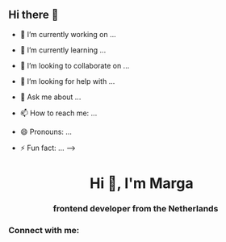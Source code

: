 ## Hi there 👋



- 🔭 I’m currently working on ...
- 🌱 I’m currently learning ...
- 👯 I’m looking to collaborate on ...
- 🤔 I’m looking for help with ...
- 💬 Ask me about ...
- 📫 How to reach me: ...
- 😄 Pronouns: ...
- ⚡ Fun fact: ...
-->

  <h1 align="center">Hi 👋, I'm Marga</h1>
<h3 align="center">frontend developer from the Netherlands</h3>

<h3 align="left">Connect with me:</h3>
<p align="left">
</p>


